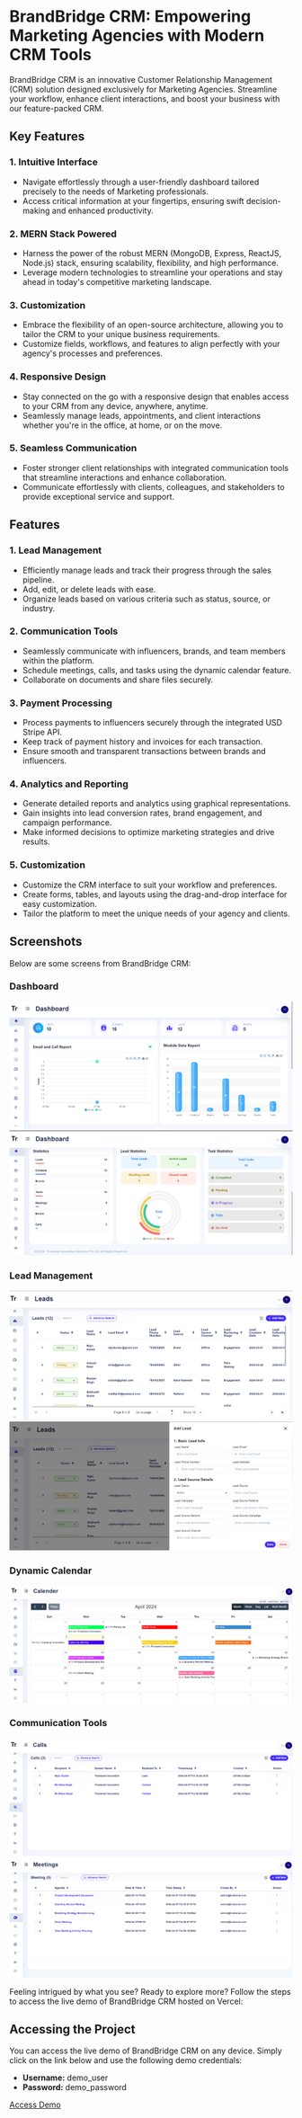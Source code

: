 # BrandBridge CRM: Empowering Marketing Agencies with Modern CRM Tools

BrandBridge CRM is an innovative Customer Relationship Management (CRM) solution designed exclusively for Marketing Agencies. Streamline your workflow, enhance client interactions, and boost your business with our feature-packed CRM.

## Key Features

### 1. Intuitive Interface
- Navigate effortlessly through a user-friendly dashboard tailored precisely to the needs of Marketing professionals.
- Access critical information at your fingertips, ensuring swift decision-making and enhanced productivity.

### 2. MERN Stack Powered
- Harness the power of the robust MERN (MongoDB, Express, ReactJS, Node.js) stack, ensuring scalability, flexibility, and high performance.
- Leverage modern technologies to streamline your operations and stay ahead in today's competitive marketing landscape.

### 3. Customization
- Embrace the flexibility of an open-source architecture, allowing you to tailor the CRM to your unique business requirements.
- Customize fields, workflows, and features to align perfectly with your agency's processes and preferences.

### 4. Responsive Design
- Stay connected on the go with a responsive design that enables access to your CRM from any device, anywhere, anytime.
- Seamlessly manage leads, appointments, and client interactions whether you're in the office, at home, or on the move.

### 5. Seamless Communication
- Foster stronger client relationships with integrated communication tools that streamline interactions and enhance collaboration.
- Communicate effortlessly with clients, colleagues, and stakeholders to provide exceptional service and support.

## Features

### 1. Lead Management
- Efficiently manage leads and track their progress through the sales pipeline.
- Add, edit, or delete leads with ease.
- Organize leads based on various criteria such as status, source, or industry.

### 2. Communication Tools
- Seamlessly communicate with influencers, brands, and team members within the platform.
- Schedule meetings, calls, and tasks using the dynamic calendar feature.
- Collaborate on documents and share files securely.

### 3. Payment Processing
- Process payments to influencers securely through the integrated USD Stripe API.
- Keep track of payment history and invoices for each transaction.
- Ensure smooth and transparent transactions between brands and influencers.

### 4. Analytics and Reporting
- Generate detailed reports and analytics using graphical representations.
- Gain insights into lead conversion rates, brand engagement, and campaign performance.
- Make informed decisions to optimize marketing strategies and drive results.

### 5. Customization
- Customize the CRM interface to suit your workflow and preferences.
- Create forms, tables, and layouts using the drag-and-drop interface for easy customization.
- Tailor the platform to meet the unique needs of your agency and clients.

## Screenshots
Below are some screens from BrandBridge CRM:

### Dashboard
![Dashboard 1](dashboard_1.png)
![Dashboard 2](dashboard_2.png)

### Lead Management
![Lead Management 1](lead_management_1.png)
![Lead Management 2](lead_management_2.png)

### Dynamic Calendar
![Dynamic Calendar](dynamic_calendar.png)

### Communication Tools
![Communication Tools 1](communication_tools_1.png)
![Communication Tools 2](communication_tools_2.png)

Feeling intrigued by what you see? Ready to explore more? Follow the steps to access the live demo of BrandBridge CRM hosted on Vercel:

## Accessing the Project
You can access the live demo of BrandBridge CRM on any device. Simply click on the link below and use the following demo credentials:

- **Username:** demo_user
- **Password:** demo_password

[Access Demo](https://brandbridge-crm.vercel.app/)


